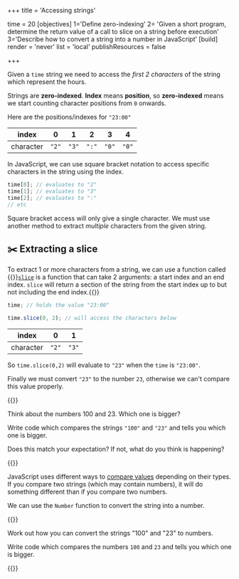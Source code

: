 +++
title = 'Accessing strings'

time = 20
[objectives]
 1='Define zero-indexing'
 2= 'Given a short program, determine the return value of a call to slice on a string before execution'
 3='Describe how to convert a string into a number in JavaScript'
[build]
  render = 'never'
  list = 'local'
  publishResources = false

+++

Given a `time` string we need to access the _first 2 characters_ of the string which represent the hours.

Strings are **zero-indexed**.
**Index** means **position**, so **zero-indexed** means we start counting character positions from `0` onwards.

Here are the positions/indexes for `"23:00"`

|   index   |   0   |   1   | 2     | 3     | 4     |
| :-------: | :---: | :---: | ----- | ----- | ----- |
| character | `"2"` | `"3"` | `":"` | `"0"` | `"0"` |

In JavaScript, we can use square bracket notation to access specific characters in the string using the index.

```js
time[0]; // evaluates to "2"
time[1]; // evaluates to "3"
time[2]; // evaluates to ":"
// etc
```

Square bracket access will only give a single character. We must use another method to extract _multiple_ characters from the given string.

## ✂️ Extracting a slice

To extract 1 or more characters from a string, we can use a function called {{<tooltip title="slice ">}}[`slice`](https://developer.mozilla.org/en-US/docs/Web/JavaScript/Reference/Global_Objects/String/slice) is a function that can take 2 arguments: a start index and an end index. `slice` will return a section of the string from the start index up to but not including the end index.{{</tooltip>}}

```js
time; // holds the value "23:00"
```

```js
time.slice(0, 2); // will access the characters below
```

|   index   |   0   |   1   |
| :-------: | :---: | :---: |
| character | `"2"` | `"3"` |

So `time.slice(0,2)` will evaluate to `"23"` when the `time` is `"23:00"`.

Finally we must convert `"23"` to the number `23`, otherwise we can't compare this value properly.

{{<note type="exercise">}}

Think about the numbers 100 and 23. Which one is bigger?

Write code which compares the strings `"100"` and `"23"` and tells you which one is bigger.

Does this match your expectation? If not, what do you think is happening?

{{</note>}}

JavaScript uses different ways to [compare values](https://developer.mozilla.org/en-US/docs/Web/JavaScript/Equality_comparisons_and_sameness) depending on their types. If you compare two strings (which may contain numbers), it will do something different than if you compare two numbers.

We can use the `Number` function to convert the string into a number.

{{<note type="exercise">}}

Work out how you can convert the strings "100" and "23" to numbers.

Write code which compares the numbers `100` and `23` and tells you which one is bigger.

{{</note>}}
